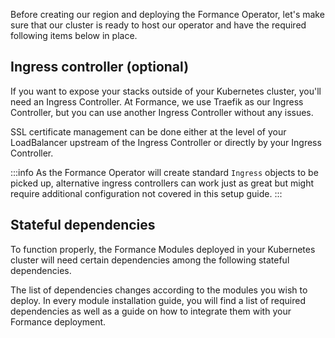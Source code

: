 Before creating our region and deploying the Formance Operator, let's make sure that our cluster is ready to host our operator and have the required following items below in place.

## Ingress controller (optional)

If you want to expose your stacks outside of your Kubernetes cluster, you'll need an Ingress Controller. At Formance, we use Traefik as our Ingress Controller, but you can use another Ingress Controller without any issues.

SSL certificate management can be done either at the level of your LoadBalancer upstream of the Ingress Controller or directly by your Ingress Controller.

:::info
As the Formance Operator will create standard `Ingress` objects to be picked up, alternative ingress controllers can work just as great but might require additional configuration not covered in this setup guide.
:::

## Stateful dependencies

To function properly, the Formance Modules deployed in your Kubernetes cluster will need certain dependencies among the following stateful dependencies.

The list of dependencies changes according to the modules you wish to deploy.
In every module installation guide, you will find a list of required dependencies as well as a guide on how to integrate them with your Formance deployment.
